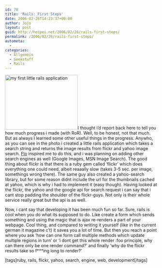 ```yaml
---
id: 78
title: 'Rails: First Steps'
date: 2006-02-26T14:23:37+00:00
author: Jojo
layout: post
guid: http://heipei.net/2006/02/26/rails-first-steps/
permalink: /2006/02/26/rails-first-steps/
autometa:
  - 
categories:
  - Allgemein
  - Geekstuff
  - Rails
---
```

[<img data-echo="https://static.flickr.com/35/104615408_077361cbfa_m.jpg" width="240" height="180" alt="my first little rails application" class="alignleft" />](https://secure.flickr.com/photos/heipei/104615408/ "Photo Sharing")I thought i&#8217;d report back here to tell you how much progress i made (with RoR). Well, to be honest, not that much. But as always I learned some other useful things in the progress. Anywho, as you can see in the photo i created a little rails application which takes a search string and returns the image results from flickr and yahoo image search. [Flo](http://hackvalue.de) inspired me to do this, and i was planning on adding other search engines as well (Google Images, MSN Image Search). The good thing about flickr is that there is a ruby gem called &#8216;flickr&#8217; which does everything one could need, albeit reaaally slow (takes 3-5 sec. per image, somethings wrong there). The same guy also created a yahoo-search library, but for some reason didnt include the url for the thumbnails cached at yahoo, which is why i had to implement it (easy though). Having looked at the flickr, the yahoo and the google api for search request i can say that i cant stop padding the shoulder of the flickr-guys. Not only is their whole service really great but the api is as well.
  
Now, i cant say that developing it has been much fun so far. Sure, rails is cool when you do what its supposed to do. Like create a form which sends something and using the magic that is ajax re-renders a part of your webpage. Cool thing, and compared to writing it yourself (like in the current german it magazine c&#8217;t) it saves you a lot of time. But then you reach a point where you ask &#8216;how can one form call multiple methods which update multiple regions in turn&#8217; or &#8216;i dont get this whole render :foo principle, why can there only be one render command?&#8217; and finally &#8216;why do the flickr results take so f\***ing long to render?&#8217;
  
[tags]ruby, rails, flickr, yahoo, search, engine, web, development[/tags]
